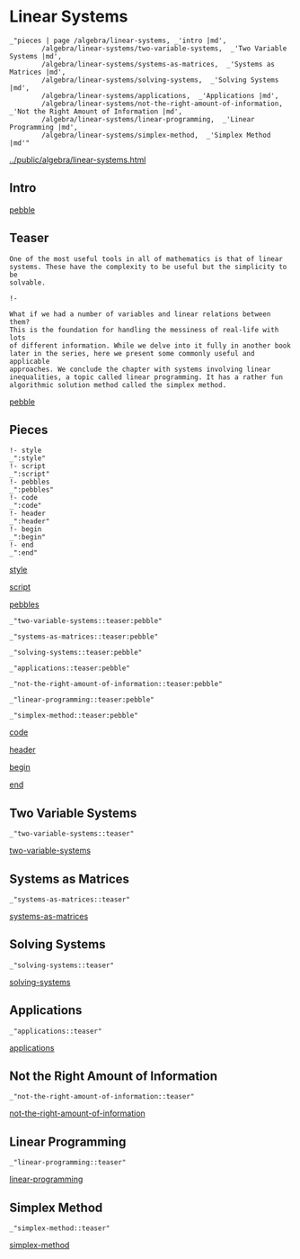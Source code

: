 # Linear Systems

    _"pieces | page /algebra/linear-systems, _'intro |md',
            /algebra/linear-systems/two-variable-systems,  _'Two Variable Systems |md',
            /algebra/linear-systems/systems-as-matrices,  _'Systems as Matrices |md',
            /algebra/linear-systems/solving-systems,  _'Solving Systems |md',
            /algebra/linear-systems/applications,  _'Applications |md',
            /algebra/linear-systems/not-the-right-amount-of-information,  _'Not the Right Amount of Information |md',
            /algebra/linear-systems/linear-programming,  _'Linear Programming |md',
            /algebra/linear-systems/simplex-method,  _'Simplex Method |md'"

[../public/algebra/linear-systems.html](# "save:")


## Intro

[pebble]()

## Teaser

    One of the most useful tools in all of mathematics is that of linear
    systems. These have the complexity to be useful but the simplicity to be
    solvable.

    !-

    What if we had a number of variables and linear relations between them?
    This is the foundation for handling the messiness of real-life with lots
    of different information. While we delve into it fully in another book
    later in the series, here we present some commonly useful and applicable
    approaches. We conclude the chapter with systems involving linear
    inequalities, a topic called linear programming. It has a rather fun
    algorithmic solution method called the simplex method. 

[pebble]()

## Pieces

    !- style
    _":style"
    !- script
    _":script"
    !- pebbles
    _":pebbles"
    !- code
    _":code"
    !- header
    _":header"
    !- begin
    _":begin"
    !- end
    _":end"

[style]() 

[script]()

[pebbles]()

    _"two-variable-systems::teaser:pebble"

    _"systems-as-matrices::teaser:pebble"

    _"solving-systems::teaser:pebble"

    _"applications::teaser:pebble"

    _"not-the-right-amount-of-information::teaser:pebble"

    _"linear-programming::teaser:pebble"

    _"simplex-method::teaser:pebble"


[code]()



[header]()

[begin]()

[end]()

## Two Variable Systems

    _"two-variable-systems::teaser"


[two-variable-systems](pages/algebra_linear-systems_two-variable-systems.md "load:")

## Systems as Matrices

    _"systems-as-matrices::teaser"


[systems-as-matrices](pages/algebra_linear-systems_systems-as-matrices.md "load:")

## Solving Systems

    _"solving-systems::teaser"


[solving-systems](pages/algebra_linear-systems_solving-systems.md "load:")

## Applications

    _"applications::teaser"


[applications](pages/algebra_linear-systems_applications.md "load:")

## Not the Right Amount of Information

    _"not-the-right-amount-of-information::teaser"


[not-the-right-amount-of-information](pages/algebra_linear-systems_not-the-right-amount-of-information.md "load:")

## Linear Programming

    _"linear-programming::teaser"


[linear-programming](pages/algebra_linear-systems_linear-programming.md "load:")

## Simplex Method

    _"simplex-method::teaser"


[simplex-method](pages/algebra_linear-systems_simplex-method.md "load:")
